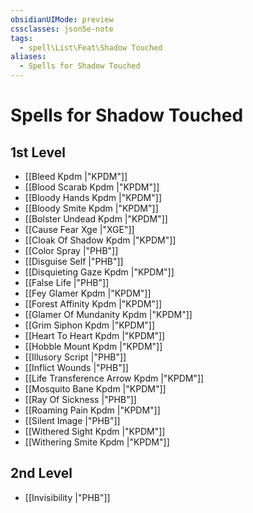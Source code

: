 ```yaml
---
obsidianUIMode: preview
cssclasses: json5e-note
tags:
  - spell\List\Feat\Shadow Touched
aliases:
  - Spells for Shadow Touched
---
```

# Spells for Shadow Touched

## 1st Level

- [[Bleed Kpdm \|"KPDM"]] 
- [[Blood Scarab Kpdm \|"KPDM"]] 
- [[Bloody Hands Kpdm \|"KPDM"]] 
- [[Bloody Smite Kpdm \|"KPDM"]] 
- [[Bolster Undead Kpdm \|"KPDM"]] 
- [[Cause Fear Xge \|"XGE"]] 
- [[Cloak Of Shadow Kpdm \|"KPDM"]] 
- [[Color Spray \|"PHB"]] 
- [[Disguise Self \|"PHB"]] 
- [[Disquieting Gaze Kpdm \|"KPDM"]] 
- [[False Life \|"PHB"]] 
- [[Fey Glamer Kpdm \|"KPDM"]] 
- [[Forest Affinity Kpdm \|"KPDM"]] 
- [[Glamer Of Mundanity Kpdm \|"KPDM"]] 
- [[Grim Siphon Kpdm \|"KPDM"]] 
- [[Heart To Heart Kpdm \|"KPDM"]] 
- [[Hobble Mount Kpdm \|"KPDM"]] 
- [[Illusory Script \|"PHB"]] 
- [[Inflict Wounds \|"PHB"]] 
- [[Life Transference Arrow Kpdm \|"KPDM"]] 
- [[Mosquito Bane Kpdm \|"KPDM"]] 
- [[Ray Of Sickness \|"PHB"]] 
- [[Roaming Pain Kpdm \|"KPDM"]] 
- [[Silent Image \|"PHB"]] 
- [[Withered Sight Kpdm \|"KPDM"]] 
- [[Withering Smite Kpdm \|"KPDM"]] 

## 2nd Level

- [[Invisibility \|"PHB"]]
